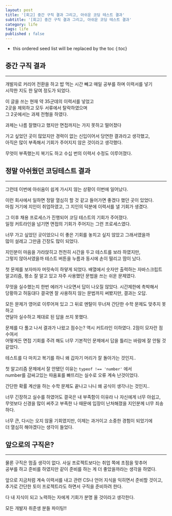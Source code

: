 ```yaml
---
layout: post
title: '[회고] 중간 구직 결과 그리고, 아쉬운 코딩 테스트 결과'
subtitle: '[회고] 중간 구직 결과 그리고, 아쉬운 코딩 테스트 결과'
category: life
tags: life
published : false
---
```


<!-- more -->

* this ordered seed list will be replaced by the toc
{:toc}

## 중간 구직 결과  
---  

개발자로 커리어 전환을 하고 밥 먹는 시간 빼고 매일 공부를 하며 이력서를 넣기  
시작한 지도 한 달여 정도가 되었다.  

이 글을 쓰는 현재 약 35군데의 이력서를 넣었고  
2곳을 제외하고 모두 서류에서 탈락하였으며  
그 2곳에서는 과제 전형을 하였다.  

과제는 나름 잘했다고 했지만 면접까지는 가지 못하고 떨어졌다  

가고 싶었던 곳이 많았지만 경력이 없는 신입이어서 당연한 결과라고 생각했고,  
아직은 많이 부족해서 기회가 주어지지 않은 것이라고 생각했다.  

무엇이 부족했는지 복기도 하고 수십 번의 이력서 수정도 이루어졌다.  


## 정말 아쉬웠던 코딩테스트 결과  
---  

그런데 이번에 아쉬움이 쉽게 가시지 않는 상황이 이번에 일어났다.  

이런 회사에서 일하면 정말 열심히 할 것 같고 들어가면 좋겠다 했던 곳이 있었다.  
마침 거기에 지인이 취업하였고, 그 지인의 덕분에 이력서를 낼 기회가 생겼다.  

그 이후 채용 프로세스가 진행되어 코딩 테스트의 기회가 주어졌다.  
일정 커트라인을 넘기면 면접의 기회가 주어지는 그런 프로세스였다.  

너무 가고 싶었던 곳이었으니 이 좋은 기회를 놓치고 싶지 않았고 그래서였을까  
많이 설레고 그만큼 긴장도 많이 되었다.  

지인분이 마음을 가라앉히고 천천히 시간을 두고 테스트를 보라 하였지만,  
그렇지 않아서였을까 테스트 버튼을 누름과 동시에 손이 떨리고 땀이 났다.  

첫 문제를 보자마자 머릿속이 하얗게 되었다. 배열에서 숫자만 출력하는 자바스크립트  
알고리즘, 평소 잘 알고 있고 자주 사용했던 문법을 쓰는 쉬운 문제였다.  

무엇을 실수했는지 한번 에러가 나오면서 답이 나오질 않았다. 시간제한에 촉박해서  
당황하고 허둥대다 결국엔 잘 사용하지 않는 문법까지 써봤지만, 결과는 오답.  

모든 문제가 영어로 이루어져 있고 그 뒤로 멘탈이 무너져 간단한 수학 문제도 맞추지 못하고  
연달아 실수하고 제대로 된 답을 쓰지 못했다.  

문제를 다 풀고 나서 결과가 나왔고 점수는? 역시 커트라인 이하였다. 2점이 모자란 점수여서  
어떻게든 면접 기회를 주려 해도 너무 기본적인 문제에서 답을 틀리는 바람에 잘 안될 것 같았다.  

테스트를 다 마치고 복기를 하니 왜 갑자기 머리가 잘 돌아가는 것인지..  

첫 알고리즘 문제에서 잘 안됐던 이유는 `typeof !== 'number'` 에서  
number를 감싸고있는 따옴표를 빠뜨리는 실수로 오류 계속 난것이었다.  

간단한 확률 계산을 하는 수학 문제도 끝나고 나니 왜 공식이 생각나는 것인지..  

너무 긴장하고 실수를 하였어도 결국은 내 부족함이 이유라 나 자신에게 너무 아쉽고,  
무엇보다 신경을 많이 써주고 부족한 나 때문에 입장이 난처해졌을 지인분께 너무 죄송하다.  

너무 큰, 다시는 오지 않올 기회였지만, 이제는 과거이고 소중한 경험이 되었기에  
더 열심히 해야겠다는 생각이 들었다.  


## 앞으로의 구직은?  
---

물론 구직은 멈출 생각이 없다. 사실 프로젝트보다는 취업 쪽에 초점을 맞추어  
공부를 하고 준비를 하였지만 같이 준비를 하는 게 더 좋았을까라는 생각을 하였다.  

앞으로 지금처럼 계속 이력서를 내고 관련 CS나 언어 지식을 익히면서 준비할 것이고,  
추가로 간단한 토이 프로젝트라도 하면서 구직을 준비하려 한다.  

다 내 지식이 되고 노력하는 자에게 기회가 분명 올 것이라고 생각한다.  

모든 개발자 취준생 분들 파이팅!!  